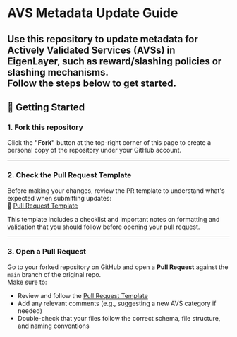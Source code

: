 # AVS Metadata Update Guide

Use this repository to update metadata for Actively Validated Services (AVSs) in EigenLayer, such as reward/slashing policies or slashing mechanisms.  
Follow the steps below to get started.
---

## 🚀 Getting Started

### 1. Fork this repository

Click the **"Fork"** button at the top-right corner of this page to create a personal copy of the repository under your GitHub account.

---
### 2. Check the Pull Request Template

Before making your changes, review the PR template to understand what's expected when submitting updates:  
📄 [Pull Request Template](https://github.com/a41-official/dotrisk-criteria-dev/blob/main/.github/pull_request_template.md)

This template includes a checklist and important notes on formatting and validation that you should follow before opening your pull request.

---

### 3. Open a Pull Request
Go to your forked repository on GitHub and open a **Pull Request** against the `main` branch of the original repo.  
Make sure to:
- Review and follow the [Pull Request Template](https://github.com/a41-official/dotrisk-criteria-dev/blob/main/.github/pull_request_template.md)
- Add any relevant comments (e.g., suggesting a new AVS category if needed)
- Double-check that your files follow the correct schema, file structure, and naming conventions

